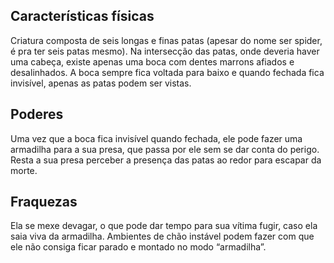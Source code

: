 ## Características físicas 

Criatura composta de seis longas e finas patas (apesar do nome ser spider, é pra ter seis patas mesmo). Na intersecção das patas, onde deveria haver uma cabeça, existe apenas uma boca com dentes marrons afiados e desalinhados. A boca sempre fica voltada para baixo e quando fechada fica invisível, apenas as patas podem ser vistas. 

## Poderes 

Uma vez que a boca fica invisível quando fechada, ele pode fazer uma armadilha para a sua presa, que passa por ele sem se dar conta do perigo. Resta a sua presa perceber a presença das patas ao redor para escapar da morte.

## Fraquezas 

Ela se mexe devagar, o que pode dar tempo para sua vítima fugir, caso ela saia viva da armadilha. Ambientes de chão instável podem fazer com que ele não consiga ficar parado e montado no modo “armadilha”.